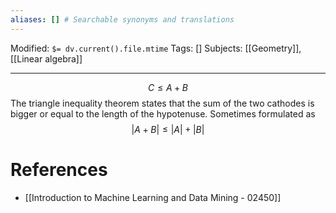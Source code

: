 ```yaml
---
aliases: [] # Searchable synonyms and translations
---
```

Modified: `$= dv.current().file.mtime`
Tags: []
Subjects: [[Geometry]], [[Linear algebra]]
****
$$
C\le  A + B
$$
The triangle inequality theorem states that the sum of the two cathodes is bigger or equal to the length of the hypotenuse. 
Sometimes formulated as
$$
|A+B| \le |A|+|B|
$$

# References
- [[Introduction to Machine Learning and Data Mining - 02450]]